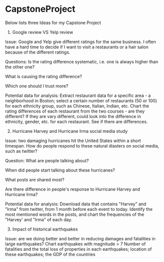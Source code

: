 # CapstoneProject

Below lists three Ideas for my Capstone Project 

1. Google review VS Yelp review 

Issue: Google and Yelp give different ratings for the same business. I often have a hard time to decide if I want to visit a restaurants or a hair salon because of the different ratings. 

Questions: 
Is the rating difference systematic, i.e. one is always higher than the other one? 

What is causing the rating difference? 

Which one should I trust more?

Potential data for analysis: 
Extract restaurant data for a specific area - a neighborhood in Boston; select a certain number of restaurants (50 or 100) for each ethnicity group, such as Chinese, Italian, Indian, etc. 
Chart the rating differences of each restaurant from the two courses - are they different? 
If they are vary different, could look into the difference in ethnicity, gender, etc. for each restaurant. See if there are differences. 

2. Hurricane Harvey and Hurricane Irma social media study 

Issue: two damaging hurricanes hit the United States within a short timespan. How do people respond to these natural diasters on social media, such as twitter? 

Question: 
What are people talking about? 

When did people start talking about these hurricanes? 

What posts are shared most? 

Are there difference in people's response to Hurricane Harvey and Hurricane Irma? 


Potential data for analysis: 
Download data that contains "Harvey" and "Irma" from twitter, from 1 month before each event to today. 
Identify the most mentioned words in the posts, and chart the frequencies of the "Harvey' and "Irma" of each day. 


3. Impact of historical earthquakes

Issue: are we doing better and better in reducing damages and fatalities in large earthquakes? 
Chart earthquakes with magnitude > 7
Number of fatalities and the total loss of properties in each earthquakes; location of these earthquakes; the GDP of the countries 

